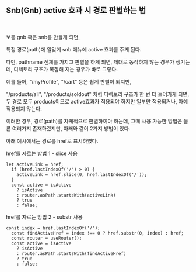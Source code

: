 ## Snb(Gnb) active 효과 시 경로 판별하는 법
<br>

보통 gnb 혹은 snb를 만들게 되면, 

특정 경로(path)에 알맞게 snb 메뉴에 active 효과를 주게 된다.

다만, pathname 전체를 가지고 판별을 하게 되면, 제대로 동작하지 않는 경우가 생기는데, 디렉토리 구조가 복잡해 지는 경우가 바로 그렇다.

예를 들어, "/myProfile", "/cart" 등은 쉽게 판별이 되지만,

"/products/all", "/products/soldout" 처럼 디렉토리 구조가 한 번 더 들어가게 되면, 두 경로 모두 products이므로 active효과가 적용되야 하지만 일부만 적용되거나, 아예 적용되지 않는다.

이러한 경우, 경로(path)를 자체적으로 판별하여야 하는데,
그때 사용 가능한 방법은 물론 여러가지 존재하겠지만, 아래와 같이 2가지 방법이 있다.

아래 예시에서는 경로를 href로 표시하였다.

href를 자르는 방법 1 - slice 사용

```tsx
let activeLink = href;
  if (href.lastIndexOf('/') > 0) {
    activeLink = href.slice(0, href.lastIndexOf('/'));
  }
  const active = isActive
    ? isActive
    : router.asPath.startsWith(activeLink)
    ? true
    : false;
```

href를 자르는 방법 2 - substr 사용

```tsx
const index = href.lastIndexOf('/');
  const findActiveHref = index !== 0 ? href.substr(0, index) : href;
  const router = useRouter();
  const active = isActive
    ? isActive
    : router.asPath.startsWith(findActiveHref)
    ? true
    : false;
```
